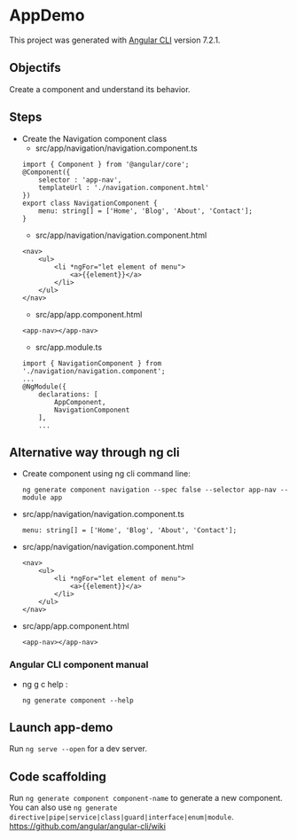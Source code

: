 # AppDemo

This project was generated with [Angular CLI](https://github.com/angular/angular-cli) version 7.2.1.

## Objectifs
Create a component and understand its behavior.
## Steps
* Create the Navigation component class
   * src/app/navigation/navigation.component.ts
    ```
    import { Component } from '@angular/core';
    @Component({
        selector : 'app-nav',
        templateUrl : './navigation.component.html'
    })
    export class NavigationComponent {
        menu: string[] = ['Home', 'Blog', 'About', 'Contact'];
    }

    ```
   * src/app/navigation/navigation.component.html
    ```
    <nav>
        <ul>
            <li *ngFor="let element of menu">
                <a>{{element}}</a>
            </li>
        </ul>
    </nav>
    ```    
    * src/app/app.component.html
    ```
    <app-nav></app-nav>
    ```
    * src/app.module.ts
    ```
    import { NavigationComponent } from './navigation/navigation.component';
    ...
    @NgModule({
        declarations: [
            AppComponent,
            NavigationComponent
        ],
        ...
    ```

## Alternative way through ng cli 
* Create component using ng cli command line:
    ```
    ng generate component navigation --spec false --selector app-nav --module app 
    ```
* src/app/navigation/navigation.component.ts
    ```
    menu: string[] = ['Home', 'Blog', 'About', 'Contact'];
    ``` 
* src/app/navigation/navigation.component.html
    ```
    <nav>
        <ul>
            <li *ngFor="let element of menu">
                <a>{{element}}</a>
            </li>
        </ul>
    </nav>
    ```
* src/app/app.component.html
    ```
    <app-nav></app-nav>
    ```

### Angular CLI component manual
* ng g c help :
    ```
    ng generate component --help
    ```
## Launch app-demo

Run `ng serve --open` for a dev server. 

## Code scaffolding

Run `ng generate component component-name` to generate a new component. You can also use `ng generate directive|pipe|service|class|guard|interface|enum|module`.
https://github.com/angular/angular-cli/wiki
